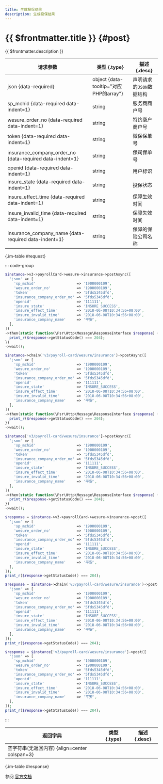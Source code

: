 ```yaml
---
title: 生成投保结果
description: 生成投保结果
---
```


# {{ $frontmatter.title }} {#post}

{{ $frontmatter.description }}

| 请求参数 | 类型 {.type} | 描述 {.desc}
| --- | --- | ---
| json {data-required} | object {data-tooltip="对应PHP的array"} | 声明请求的`JSON`数据结构
| sp_mchid {data-required data-indent=1} | string | 服务商商户号
| wesure_order_no {data-required data-indent=1} | string | 特约商户商户号
| token {data-required data-indent=1} | string | 微保保单号
| insurance_company_order_no {data-required data-indent=1} | string | 保司保单号
| openid {data-required data-indent=1} | string | 用户标识
| insure_state {data-required data-indent=1} | string | 投保状态
| insure_effect_time {data-required data-indent=1} | string | 保障生效时间
| insure_invalid_time {data-required data-indent=1} | string | 保障失效时间
| insurance_company_name {data-required data-indent=1} | string | 保障的保险公司名称

{.im-table #request}

::: code-group

```php [异步纯链式]
$instance->v3->payrollCard->wesure->insurance->postAsync([
  'json' => [
    'sp_mchid'                   => '1900000109',
    'wesure_order_no'            => '1900000109',
    'token'                      => '5fds5345dfd',
    'insurance_company_order_no' => '5fds5345dfd',
    'openid'                     => '111111',
    'insure_state'               => 'INSURE_SUCCESS',
    'insure_effect_time'         => '2018-06-08T10:34:56+08:00',
    'insure_invalid_time'        => '2018-06-08T10:34:56+08:00',
    'insurance_company_name'     => '平安',
  ],
])
->then(static function(\Psr\Http\Message\ResponseInterface $response) {
  print_r($response->getStatusCode() === 204);
})
->wait();
```

```php [异步声明式]
$instance->chain('v3/payroll-card/wesure/insurance')->postAsync([
  'json' => [
    'sp_mchid'                   => '1900000109',
    'wesure_order_no'            => '1900000109',
    'token'                      => '5fds5345dfd',
    'insurance_company_order_no' => '5fds5345dfd',
    'openid'                     => '111111',
    'insure_state'               => 'INSURE_SUCCESS',
    'insure_effect_time'         => '2018-06-08T10:34:56+08:00',
    'insure_invalid_time'        => '2018-06-08T10:34:56+08:00',
    'insurance_company_name'     => '平安',
  ],
])
->then(static function(\Psr\Http\Message\ResponseInterface $response) {
  print_r($response->getStatusCode() === 204);
})
->wait();
```

```php [异步属性式]
$instance['v3/payroll-card/wesure/insurance']->postAsync([
  'json' => [
    'sp_mchid'                   => '1900000109',
    'wesure_order_no'            => '1900000109',
    'token'                      => '5fds5345dfd',
    'insurance_company_order_no' => '5fds5345dfd',
    'openid'                     => '111111',
    'insure_state'               => 'INSURE_SUCCESS',
    'insure_effect_time'         => '2018-06-08T10:34:56+08:00',
    'insure_invalid_time'        => '2018-06-08T10:34:56+08:00',
    'insurance_company_name'     => '平安',
  ],
])
->then(static function(\Psr\Http\Message\ResponseInterface $response) {
  print_r($response->getStatusCode() === 204);
})
->wait();
```

```php [同步纯链式]
$response = $instance->v3->payrollCard->wesure->insurance->post([
  'json' => [
    'sp_mchid'                   => '1900000109',
    'wesure_order_no'            => '1900000109',
    'token'                      => '5fds5345dfd',
    'insurance_company_order_no' => '5fds5345dfd',
    'openid'                     => '111111',
    'insure_state'               => 'INSURE_SUCCESS',
    'insure_effect_time'         => '2018-06-08T10:34:56+08:00',
    'insure_invalid_time'        => '2018-06-08T10:34:56+08:00',
    'insurance_company_name'     => '平安',
  ],
]);
print_r($response->getStatusCode() === 204);
```

```php [同步声明式]
$response = $instance->chain('v3/payroll-card/wesure/insurance')->post([
  'json' => [
    'sp_mchid'                   => '1900000109',
    'wesure_order_no'            => '1900000109',
    'token'                      => '5fds5345dfd',
    'insurance_company_order_no' => '5fds5345dfd',
    'openid'                     => '111111',
    'insure_state'               => 'INSURE_SUCCESS',
    'insure_effect_time'         => '2018-06-08T10:34:56+08:00',
    'insure_invalid_time'        => '2018-06-08T10:34:56+08:00',
    'insurance_company_name'     => '平安',
  ],
]);
print_r($response->getStatusCode() === 204);
```

```php [同步属性式]
$response = $instance['v3/payroll-card/wesure/insurance']->post([
  'json' => [
    'sp_mchid'                   => '1900000109',
    'wesure_order_no'            => '1900000109',
    'token'                      => '5fds5345dfd',
    'insurance_company_order_no' => '5fds5345dfd',
    'openid'                     => '111111',
    'insure_state'               => 'INSURE_SUCCESS',
    'insure_effect_time'         => '2018-06-08T10:34:56+08:00',
    'insure_invalid_time'        => '2018-06-08T10:34:56+08:00',
    'insurance_company_name'     => '平安',
  ],
]);
print_r($response->getStatusCode() === 204);
```

:::

| 返回字典 | 类型 {.type} | 描述 {.desc}
| --- | --- | ---
| 空字符串(无返回内容) {align=center colspan=3}

{.im-table #response}

参阅 [官方文档](https://pay.weixin.qq.com/wiki/doc/apiv3_partner/Offline/apis/chapter4_1_32.shtml)
